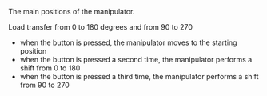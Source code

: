 The main positions of the manipulator.

Load transfer from 0 to 180 degrees and from 90 to 270

- when the button is pressed, the manipulator moves to the starting position
- when the button is pressed a second time, the manipulator performs a shift from 0 to 180
- when the button is pressed a third time, the manipulator performs a shift from 90 to 270
